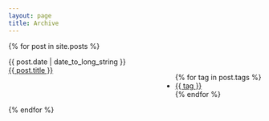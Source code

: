 ```yaml
---
layout: page
title: Archive
---
```


{% for post in site.posts %}
  <div>
    <span class="archive-date">
      {{ post.date | date_to_long_string }}
    </span>
    <br>
    <span style="float: left;">
      <a href="{{ post.url }}">{{ post.title }}</a>
    </span>
    <!-- Tags -->
    <span style="float: right;">
      <ul class="tags">
        {% for tag in post.tags %}
          <li>
            <a href="/tags#{{ tag }}" class="tag tag-archive-font">{{ tag }}</a>
          </li>
        {% endfor %}
      </ul>
    </span>
  </div>
  <div style="clear: both;"></div>
{% endfor %}
